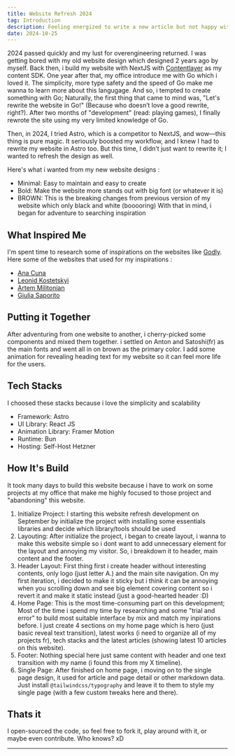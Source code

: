 ```yaml
---
title: Website Refresh 2024
tag: Introduction
description: Feeling energized to write a new article but not happy with my old design, so here's a new design with a simpler, less overengineered tech stack.
date: 2024-10-25
---
```


2024 passed quickly and my lust for overengineering returned. I was getting bored with my old website design which designed 2 years ago by myself. Back then, i build my website with NextJS with [Contentlayer](https://contentlayer.dev/) as my content SDK. One year after that, my office introduce me with Go which i loved it. The simplicity, more type safety and the speed of Go make me wanna to learn more about this langugage. And so, i tempted to create something with Go; Naturally, the first thing that came to mind was, "Let's rewrite the website in Go!" (Because who doesn’t love a good rewrite, right?). After two months of "development" (read: playing games), I finally rewrote the site using my very limited knowledge of Go.

Then, in 2024, I tried Astro, which is a competitor to NextJS, and wow—this thing is pure magic. It seriously boosted my workflow, and I knew I had to rewrite my website in Astro too. But this time, I didn’t just want to rewrite it; I wanted to refresh the design as well.

Here's what i wanted from my new website designs :
- Minimal: Easy to maintain and easy to create
- Bold: Make the website more stands out with big font (or whatever it is)
- BROWN: This is the breaking changes from previous version of my website which only black and white (booooring)
With that in mind, i began for adventure to searching inspiration

## What Inspired Me
I'm spent time to research some of inspirations on the websites like [Godly](https://godly.website). Here some of the websites that used for my inspirations :
- [Ana Cuna](https://anacuna.com)
- [Leonid Kostetskyi](https://leonidkostetskyi.com)
- [Artem Militonian](https://artmilitonian.com)
- [Giulia Saporito](https://giuliasaporito.com)

## Putting it Together
After adventuring from one website to another, i cherry-picked some components and mixed them together. i settled on Anton and Satoshi(fr) as the main fonts and went all in on brown as the primary color. I add some animation for revealing heading text for my website so it can feel more life for the users.

## Tech Stacks
I choosed these stacks because i love the simplicity and scalability

- Framework: Astro
- UI Library: React JS
- Animation Library: Framer Motion
- Runtime: Bun
- Hosting: Self-Host Hetzner

## How It's Build
It took many days to build this website because i have to work on some projects at my office that make me highly focused to those project and "abandoning" this website.

1. Initialize Project: I starting this website refresh development on September by initialize the project with installing some essentials libraries and decide which library/tools should be used
2. Layouting: After initialize the project, i began to create layout, i wanna to make this website simple so i dont want to add unnecessary element for the layout and annoying my visitor. So, i breakdown it to header, main content and the footer.
3. Header Layout: First thing first i create header without interesting contents, only logo (just letter A.) and the main site navigation. On my first iteration, i decided to make it sticky but i think it can be annoying when you scrolling down and see big element covering content so i revert it and make it static instead (just a good-hearted header :D)
3. Home Page: This is the most time-consuming part on this development; Most of the time i spend my time by researching and some "trial and error" to build most suitable interface by mix and match my inpirations before. I just create 4 sections on my home page which is hero (just basic reveal text transition), latest works (i need to organize all of my projects fr), tech stacks and the latest articles (showing latest 10 articles on this website).
4. Footer: Nothing special here just same content with header and one text transition with my name (i found this from my X timeline).
5. Single Page: After finished on home page, i moving on to the single page design, it used for article and page detail or other markdown data. Just install `@tailwindcss/typography` and leave it to them to style my single page (with a few custom tweaks here and there).

## Thats it
I open-sourced the code, so feel free to fork it, play around with it, or maybe even contribute. Who knows? xD

---
